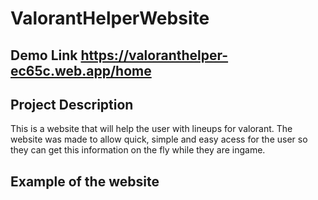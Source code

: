 # ValorantHelperWebsite

## Demo Link https://valoranthelper-ec65c.web.app/home

## Project Description
This is a website that will help the user with lineups for valorant. The website was made to allow quick, simple and easy acess for the user so they can get this information on the fly while they are ingame.

## Example of the website

